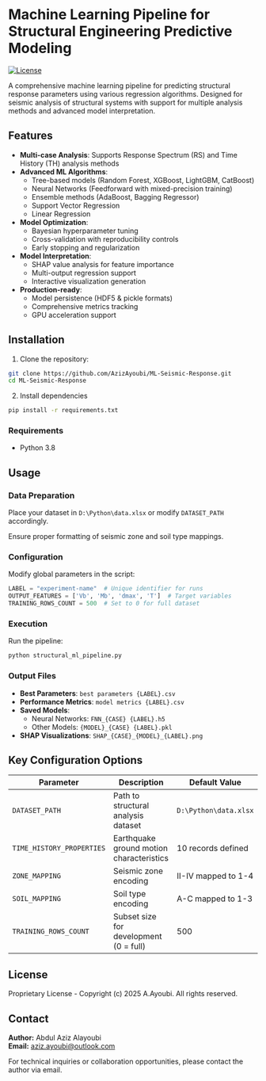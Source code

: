 # Machine Learning Pipeline for Structural Engineering Predictive Modeling

[![License](https://img.shields.io/badge/License-Proprietary-blue.svg)](https://opensource.org/licenses/proprietary)

A comprehensive machine learning pipeline for predicting structural response parameters using various regression algorithms. Designed for seismic analysis of structural systems with support for multiple analysis methods and advanced model interpretation.

## Features

- **Multi-case Analysis**: Supports Response Spectrum (RS) and Time History (TH) analysis methods
- **Advanced ML Algorithms**: 
  - Tree-based models (Random Forest, XGBoost, LightGBM, CatBoost)
  - Neural Networks (Feedforward with mixed-precision training)
  - Ensemble methods (AdaBoost, Bagging Regressor)
  - Support Vector Regression
  - Linear Regression
- **Model Optimization**:
  - Bayesian hyperparameter tuning
  - Cross-validation with reproducibility controls
  - Early stopping and regularization
- **Model Interpretation**:
  - SHAP value analysis for feature importance
  - Multi-output regression support
  - Interactive visualization generation
- **Production-ready**:
  - Model persistence (HDF5 & pickle formats)
  - Comprehensive metrics tracking
  - GPU acceleration support

## Installation

1. Clone the repository:
```bash
git clone https://github.com/AzizAyoubi/ML-Seismic-Response.git
cd ML-Seismic-Response
```
2. Install dependencies

```bash
pip install -r requirements.txt
```
### Requirements

- Python 3.8

## Usage

### Data Preparation

Place your dataset in `D:\Python\data.xlsx` or modify `DATASET_PATH` accordingly.

Ensure proper formatting of seismic zone and soil type mappings.

### Configuration

Modify global parameters in the script:

```python
LABEL = "experiment-name"  # Unique identifier for runs
OUTPUT_FEATURES = ['Vb', 'Mb', 'dmax', 'T']  # Target variables
TRAINING_ROWS_COUNT = 500  # Set to 0 for full dataset
```
### Execution

Run the pipeline:

```bash
python structural_ml_pipeline.py
```
### Output Files

- **Best Parameters**: `best parameters {LABEL}.csv`
- **Performance Metrics**: `model metrics {LABEL}.csv`
- **Saved Models**:
  - Neural Networks: `FNN_{CASE} {LABEL}.h5`
  - Other Models: `{MODEL}_{CASE} {LABEL}.pkl`
- **SHAP Visualizations**: `SHAP_{CASE}_{MODEL}_{LABEL}.png`

## Key Configuration Options

| Parameter                | Description                                     | Default Value          |
|--------------------------|-------------------------------------------------|------------------------|
| `DATASET_PATH`           | Path to structural analysis dataset             | `D:\Python\data.xlsx`    |
| `TIME_HISTORY_PROPERTIES`| Earthquake ground motion characteristics         | 10 records defined     |
| `ZONE_MAPPING`           | Seismic zone encoding                           | II-IV mapped to 1-4    |
| `SOIL_MAPPING`           | Soil type encoding                              | A-C mapped to 1-3      |
| `TRAINING_ROWS_COUNT`    | Subset size for development (0 = full)          | 500                    |

## License

Proprietary License - Copyright (c) 2025 A.Ayoubi. All rights reserved.

## Contact

**Author:** Abdul Aziz Alayoubi  
**Email:** aziz.ayoubi@outlook.com

For technical inquiries or collaboration opportunities, please contact the author via email.
